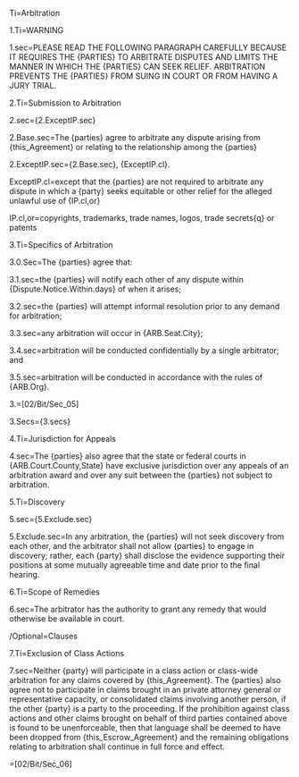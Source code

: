 Ti=Arbitration

1.Ti=WARNING

1.sec=<span style="text-transform: uppercase">Please read the following paragraph carefully because it requires the {parties} to arbitrate disputes and limits the manner in which the {parties} can seek relief.  Arbitration prevents the {parties} from suing in court or from having a jury trial.</span>

2.Ti=Submission to Arbitration

2.sec={2.ExceptIP.sec}

2.Base.sec=The {parties} agree to arbitrate any dispute arising from {this_Agreement} or relating to the relationship among the {parties}

2.ExceptIP.sec={2.Base.sec}, {ExceptIP.cl}.

ExceptIP.cl=except that the {parties} are not required to arbitrate any dispute in which a {party} seeks equitable or other relief for the alleged unlawful use of {IP.cl,or}

IP.cl,or=copyrights, trademarks, trade names, logos, trade secrets{q} or patents

3.Ti=Specifics of Arbitration

3.0.Sec=The {parties} agree that:

3.1.sec=the {parties} will notify each other of any dispute within {Dispute.Notice.Within.days} of when it arises;

3.2.sec=the {parties} will attempt informal resolution prior to any demand for arbitration;

3.3.sec=any arbitration will occur in {ARB.Seat.City};

3.4.sec=arbitration will be conducted confidentially by a single arbitrator; and

3.5.sec=arbitration will be conducted in accordance with the rules of {ARB.Org}.

3.=[02/Bit/Sec_05]

3.Secs={3.secs}


4.Ti=Jurisdiction for Appeals

4.sec=The {parties} also agree that the state or federal courts in {ARB.Court.County,State} have exclusive jurisdiction over any appeals of an arbitration award and over any suit between the {parties} not subject to arbitration.

5.Ti=Discovery

5.sec={5.Exclude.sec}

5.Exclude.sec=In any arbitration, the {parties} will not seek discovery from each other, and the arbitrator shall not allow {parties} to engage in discovery; rather, each {party} shall disclose the evidence supporting their positions at some mutually agreeable time and date prior to the final hearing.

6.Ti=Scope of Remedies

6.sec=The arbitrator has the authority to grant any remedy that would otherwise be available in court.

/Optional=Clauses

7.Ti=Exclusion of Class Actions

7.sec=Neither {party} will participate in a class action or class-wide arbitration for any claims covered by {this_Agreement}. The {parties} also agree not to participate in claims brought in an private attorney general or representative capacity, or consolidated claims involving another person, if the other {party} is a party to the proceeding.  If the prohibition against class actions and other claims brought on behalf of third parties contained above is found to be unenforceable, then that language shall be deemed to have been dropped from {this_Escrow_Agreement} and the remaining obligations relating to arbitration shall continue in full force and effect.

=[02/Bit/Sec_06]